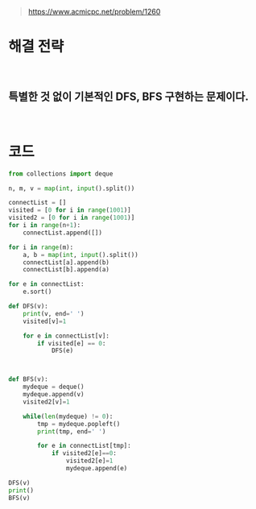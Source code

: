 > [ https://www.acmicpc.net/problem/1260 ]( https://www.acmicpc.net/problem/1260 )   

# 해결 전략

</br>

## 특별한 것 없이 기본적인 DFS, BFS 구현하는 문제이다.



</br>

# 코드

```python
from collections import deque

n, m, v = map(int, input().split())

connectList = []
visited = [0 for i in range(1001)]
visited2 = [0 for i in range(1001)]
for i in range(n+1):
    connectList.append([])

for i in range(m):
    a, b = map(int, input().split())
    connectList[a].append(b)
    connectList[b].append(a)

for e in connectList:
    e.sort()

def DFS(v):
    print(v, end=' ')
    visited[v]=1

    for e in connectList[v]:
        if visited[e] == 0:
            DFS(e)



def BFS(v):
    mydeque = deque()
    mydeque.append(v)
    visited2[v]=1

    while(len(mydeque) != 0):
        tmp = mydeque.popleft()
        print(tmp, end=' ')

        for e in connectList[tmp]:
            if visited2[e]==0:
                visited2[e]=1
                mydeque.append(e)

DFS(v)
print()
BFS(v)
```